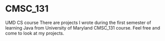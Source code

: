 # CMSC_131
UMD CS course
There are projects I wrote during the first semester of learning Java from University of Maryland CMSC_131 course. Feel free and come to look at my projects.
